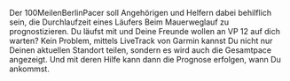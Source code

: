 Der 100MeilenBerlinPacer soll Angehörigen und Helfern dabei behilflich sein, die Durchlaufzeit eines Läufers Beim Mauerweglauf zu prognostizieren. Du läufst mit und Deine Freunde wollen an VP 12 auf dich warten? Kein Problem, mittels LiveTrack von Garmin kannst Du nicht nur Deinen aktuellen Standort teilen, sondern es wird auch die Gesamtpace angezeigt. Und mit deren Hilfe kann dann die Prognose erfolgen, wann Du ankommst.
